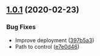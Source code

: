 ## [1.0.1](https://github.com/dawsontoth/lower-thirds/compare/v1.0.0...v1.0.1) (2020-02-23)


### Bug Fixes

* Improve deployment ([397b5a3](https://github.com/dawsontoth/lower-thirds/commit/397b5a307f507c385a1e9bad11aa3ddad5257b91))
* Path to control ([e7e0d46](https://github.com/dawsontoth/lower-thirds/commit/e7e0d46cdd8dce37e1230fac94c9160ffe8dca27))
